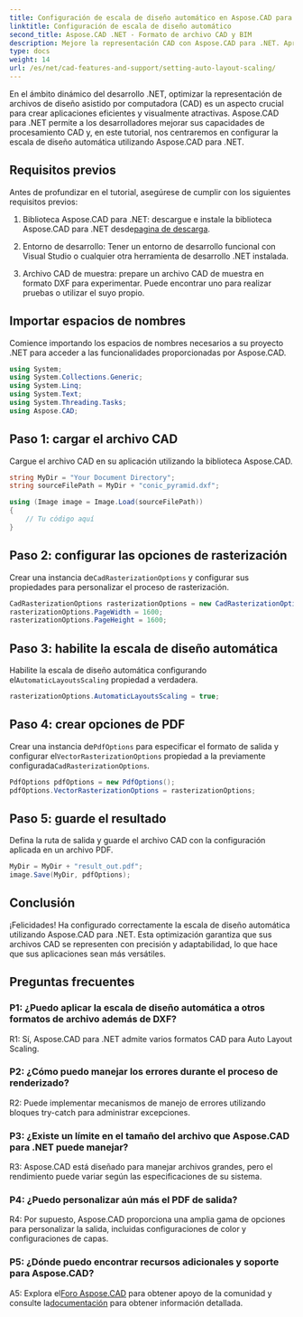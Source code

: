 ```yaml
---
title: Configuración de escala de diseño automático en Aspose.CAD para .NET
linktitle: Configuración de escala de diseño automático
second_title: Aspose.CAD .NET - Formato de archivo CAD y BIM
description: Mejore la representación CAD con Aspose.CAD para .NET. Aprenda a configurar la escala de diseño automática para una representación de archivos precisa y adaptable.
type: docs
weight: 14
url: /es/net/cad-features-and-support/setting-auto-layout-scaling/
---
```

En el ámbito dinámico del desarrollo .NET, optimizar la representación de archivos de diseño asistido por computadora (CAD) es un aspecto crucial para crear aplicaciones eficientes y visualmente atractivas. Aspose.CAD para .NET permite a los desarrolladores mejorar sus capacidades de procesamiento CAD y, en este tutorial, nos centraremos en configurar la escala de diseño automática utilizando Aspose.CAD para .NET.

## Requisitos previos

Antes de profundizar en el tutorial, asegúrese de cumplir con los siguientes requisitos previos:

1.  Biblioteca Aspose.CAD para .NET: descargue e instale la biblioteca Aspose.CAD para .NET desde[pagina de descarga](https://releases.aspose.com/cad/net/).

2. Entorno de desarrollo: Tener un entorno de desarrollo funcional con Visual Studio o cualquier otra herramienta de desarrollo .NET instalada.

3. Archivo CAD de muestra: prepare un archivo CAD de muestra en formato DXF para experimentar. Puede encontrar uno para realizar pruebas o utilizar el suyo propio.

## Importar espacios de nombres

Comience importando los espacios de nombres necesarios a su proyecto .NET para acceder a las funcionalidades proporcionadas por Aspose.CAD.

```csharp
using System;
using System.Collections.Generic;
using System.Linq;
using System.Text;
using System.Threading.Tasks;
using Aspose.CAD;
```

## Paso 1: cargar el archivo CAD

Cargue el archivo CAD en su aplicación utilizando la biblioteca Aspose.CAD.

```csharp
string MyDir = "Your Document Directory";
string sourceFilePath = MyDir + "conic_pyramid.dxf";

using (Image image = Image.Load(sourceFilePath))
{
    // Tu código aquí
}
```

## Paso 2: configurar las opciones de rasterización

 Crear una instancia de`CadRasterizationOptions` y configurar sus propiedades para personalizar el proceso de rasterización.

```csharp
CadRasterizationOptions rasterizationOptions = new CadRasterizationOptions();
rasterizationOptions.PageWidth = 1600;
rasterizationOptions.PageHeight = 1600;
```

## Paso 3: habilite la escala de diseño automática

 Habilite la escala de diseño automática configurando el`AutomaticLayoutsScaling` propiedad a verdadera.

```csharp
rasterizationOptions.AutomaticLayoutsScaling = true;
```

## Paso 4: crear opciones de PDF

 Crear una instancia de`PdfOptions` para especificar el formato de salida y configurar el`VectorRasterizationOptions` propiedad a la previamente configurada`CadRasterizationOptions`.

```csharp
PdfOptions pdfOptions = new PdfOptions();
pdfOptions.VectorRasterizationOptions = rasterizationOptions;
```

## Paso 5: guarde el resultado

Defina la ruta de salida y guarde el archivo CAD con la configuración aplicada en un archivo PDF.

```csharp
MyDir = MyDir + "result_out.pdf";
image.Save(MyDir, pdfOptions);
```

## Conclusión

¡Felicidades! Ha configurado correctamente la escala de diseño automática utilizando Aspose.CAD para .NET. Esta optimización garantiza que sus archivos CAD se representen con precisión y adaptabilidad, lo que hace que sus aplicaciones sean más versátiles.

## Preguntas frecuentes

### P1: ¿Puedo aplicar la escala de diseño automática a otros formatos de archivo además de DXF?

R1: Sí, Aspose.CAD para .NET admite varios formatos CAD para Auto Layout Scaling.

### P2: ¿Cómo puedo manejar los errores durante el proceso de renderizado?

R2: Puede implementar mecanismos de manejo de errores utilizando bloques try-catch para administrar excepciones.

### P3: ¿Existe un límite en el tamaño del archivo que Aspose.CAD para .NET puede manejar?

R3: Aspose.CAD está diseñado para manejar archivos grandes, pero el rendimiento puede variar según las especificaciones de su sistema.

### P4: ¿Puedo personalizar aún más el PDF de salida?

R4: Por supuesto, Aspose.CAD proporciona una amplia gama de opciones para personalizar la salida, incluidas configuraciones de color y configuraciones de capas.

### P5: ¿Dónde puedo encontrar recursos adicionales y soporte para Aspose.CAD?

 A5: Explora el[Foro Aspose.CAD](https://forum.aspose.com/c/cad/19) para obtener apoyo de la comunidad y consulte la[documentación](https://reference.aspose.com/cad/net/) para obtener información detallada.